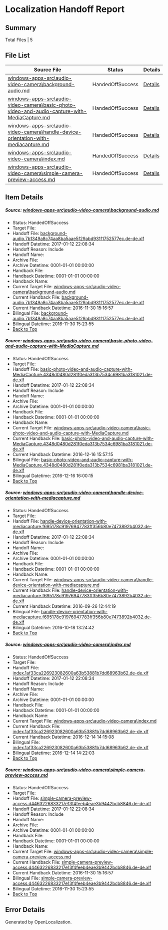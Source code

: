 # <a name='report-top'></a> Localization Handoff Report

## Summary
 Total Files | 5

## File List
 Source File | Status | Details 
 ----------- | ------ | ------- 
 [windows-apps-src\audio-video-camera\background-audio.md](https://cpubwin.visualstudio.com/windows-uwp/_git/windows-uwp/commit/f0fc22f677effce820878fcc6df0f7f5a6341e68?path=windows-apps-src%2Faudio-video-camera%2Fbackground-audio.md&_a=contents) | HandedOffSuccess | [Details](#4f939019374c67cd2f354874898de078a5c7f059164)
 [windows-apps-src\audio-video-camera\basic-photo-video-and-audio-capture-with-MediaCapture.md](https://cpubwin.visualstudio.com/windows-uwp/_git/windows-uwp/commit/f0fc22f677effce820878fcc6df0f7f5a6341e68?path=windows-apps-src%2Faudio-video-camera%2Fbasic-photo-video-and-audio-capture-with-MediaCapture.md&_a=contents) | HandedOffSuccess | [Details](#e2054468e4688906dc29e466abf1d57e369c00d3165)
 [windows-apps-src\audio-video-camera\handle-device-orientation-with-mediacapture.md](https://cpubwin.visualstudio.com/windows-uwp/_git/windows-uwp/commit/f0fc22f677effce820878fcc6df0f7f5a6341e68?path=windows-apps-src%2Faudio-video-camera%2Fhandle-device-orientation-with-mediacapture.md&_a=contents) | HandedOffSuccess | [Details](#c6163d353bddec68559a5f163e601eae5b807a581642)
 [windows-apps-src\audio-video-camera\index.md](https://cpubwin.visualstudio.com/windows-uwp/_git/windows-uwp/commit/f0fc22f677effce820878fcc6df0f7f5a6341e68?path=windows-apps-src%2Faudio-video-camera%2Findex.md&_a=contents) | HandedOffSuccess | [Details](#c5a9b69f71337e990d94a9ada1ec494db0f60bbf1652)
 [windows-apps-src\audio-video-camera\simple-camera-preview-access.md](https://cpubwin.visualstudio.com/windows-uwp/_git/windows-uwp/commit/f0fc22f677effce820878fcc6df0f7f5a6341e68?path=windows-apps-src%2Faudio-video-camera%2Fsimple-camera-preview-access.md&_a=contents) | HandedOffSuccess | [Details](#a0d558d3e43e3df0aafb89b842f27ad0fca80f261667)

## Item Details
##### <a name='4f939019374c67cd2f354874898de078a5c7f059164'></a> Source: [windows-apps-src\audio-video-camera\background-audio.md](https://cpubwin.visualstudio.com/windows-uwp/_git/windows-uwp/commit/f0fc22f677effce820878fcc6df0f7f5a6341e68?path=windows-apps-src%2Faudio-video-camera%2Fbackground-audio.md&_a=contents)
* Status: HandedOffSuccess
* Target File: 
* Handoff File: [background-audio.7b1349a8c74aa8ba5aae5f29abd931f1752577ec.de-de.xlf](https://cpubwin.visualstudio.com/windows-uwp/_git/WDCLib.handoff/commit/8800d3bbad43f7270b9ba5b4bae674cd74e2d58e?path=ol-handoff%2Fcpubwin%2Fwindows-uwp.de-de%2Fmaster%2Fbackground-audio.7b1349a8c74aa8ba5aae5f29abd931f1752577ec.de-de.xlf&_a=contents)
* Handoff Datetime: 2017-01-12 22:08:34
* Handoff Reason: Include
* Handoff Name: 
* Archive File: 
* Archive Datetime: 0001-01-01 00:00:00
* Handback File: 
* Handback Datetime: 0001-01-01 00:00:00
* Handback Name: 
* Current Target File: [windows-apps-src\audio-video-camera\background-audio.md](https://cpubwin.visualstudio.com/windows-uwp/_git/windows-uwp.de-de/commit/a67a4e3ca127e22fbdb3beae1c3ae56ebcbbaab6?path=windows-apps-src%2Faudio-video-camera%2Fbackground-audio.md&_a=contents)
* Current Handback File: [background-audio.7b1349a8c74aa8ba5aae5f29abd931f1752577ec.de-de.xlf](https://cpubwin.visualstudio.com/windows-uwp/_git/WDCLib.handback/commit/af36407019824e4d536486ec56eebef02f0f65af?path=ol-handback%2Fcpubwin%2Fwindows-uwp.de-de%2Fmaster%2Fbackground-audio.7b1349a8c74aa8ba5aae5f29abd931f1752577ec.de-de.xlf&_a=contents)
* Current Handback Datetime: 2016-11-30 15:16:57
* Bilingual File: [background-audio.7b1349a8c74aa8ba5aae5f29abd931f1752577ec.de-de.xlf](https://cpubwin.visualstudio.com/windows-uwp/_git/WDCLib.handback/commit/af36407019824e4d536486ec56eebef02f0f65af?path=ol-handback%2Fcpubwin%2Fwindows-uwp.de-de%2Fmaster%2Fbackground-audio.7b1349a8c74aa8ba5aae5f29abd931f1752577ec.de-de.xlf&_a=contents)
* Bilingual Datetime: 2016-11-30 15:23:55
* [Back to Top](#report-top)

##### <a name='e2054468e4688906dc29e466abf1d57e369c00d3165'></a> Source: [windows-apps-src\audio-video-camera\basic-photo-video-and-audio-capture-with-MediaCapture.md](https://cpubwin.visualstudio.com/windows-uwp/_git/windows-uwp/commit/f0fc22f677effce820878fcc6df0f7f5a6341e68?path=windows-apps-src%2Faudio-video-camera%2Fbasic-photo-video-and-audio-capture-with-MediaCapture.md&_a=contents)
* Status: HandedOffSuccess
* Target File: 
* Handoff File: [basic-photo-video-and-audio-capture-with-MediaCapture.4348d0480d281f0eda313b7534c6981ba3181021.de-de.xlf](https://cpubwin.visualstudio.com/windows-uwp/_git/WDCLib.handoff/commit/8800d3bbad43f7270b9ba5b4bae674cd74e2d58e?path=ol-handoff%2Fcpubwin%2Fwindows-uwp.de-de%2Fmaster%2Fbasic-photo-video-and-audio-capture-with-MediaCapture.4348d0480d281f0eda313b7534c6981ba3181021.de-de.xlf&_a=contents)
* Handoff Datetime: 2017-01-12 22:08:34
* Handoff Reason: Include
* Handoff Name: 
* Archive File: 
* Archive Datetime: 0001-01-01 00:00:00
* Handback File: 
* Handback Datetime: 0001-01-01 00:00:00
* Handback Name: 
* Current Target File: [windows-apps-src\audio-video-camera\basic-photo-video-and-audio-capture-with-MediaCapture.md](https://cpubwin.visualstudio.com/windows-uwp/_git/windows-uwp.de-de/commit/6b550653f370b3a487c3e91fa1369d176961ee7a?path=windows-apps-src%2Faudio-video-camera%2Fbasic-photo-video-and-audio-capture-with-MediaCapture.md&_a=contents)
* Current Handback File: [basic-photo-video-and-audio-capture-with-MediaCapture.4348d0480d281f0eda313b7534c6981ba3181021.de-de.xlf](https://cpubwin.visualstudio.com/windows-uwp/_git/WDCLib.handback/commit/4d7bd1f585e163da181572669d9b7dc689a28bfe?path=ol-handback%2Fcpubwin%2Fwindows-uwp.de-de%2Fmaster%2Fbasic-photo-video-and-audio-capture-with-MediaCapture.4348d0480d281f0eda313b7534c6981ba3181021.de-de.xlf&_a=contents)
* Current Handback Datetime: 2016-12-16 15:57:15
* Bilingual File: [basic-photo-video-and-audio-capture-with-MediaCapture.4348d0480d281f0eda313b7534c6981ba3181021.de-de.xlf](https://cpubwin.visualstudio.com/windows-uwp/_git/WDCLib.handback/commit/4d7bd1f585e163da181572669d9b7dc689a28bfe?path=ol-handback%2Fcpubwin%2Fwindows-uwp.de-de%2Fmaster%2Fbasic-photo-video-and-audio-capture-with-MediaCapture.4348d0480d281f0eda313b7534c6981ba3181021.de-de.xlf&_a=contents)
* Bilingual Datetime: 2016-12-16 16:00:15
* [Back to Top](#report-top)

##### <a name='c6163d353bddec68559a5f163e601eae5b807a581642'></a> Source: [windows-apps-src\audio-video-camera\handle-device-orientation-with-mediacapture.md](https://cpubwin.visualstudio.com/windows-uwp/_git/windows-uwp/commit/f0fc22f677effce820878fcc6df0f7f5a6341e68?path=windows-apps-src%2Faudio-video-camera%2Fhandle-device-orientation-with-mediacapture.md&_a=contents)
* Status: HandedOffSuccess
* Target File: 
* Handoff File: [handle-device-orientation-with-mediacapture.f695178c91976947783ff356b80e7473892b4032.de-de.xlf](https://cpubwin.visualstudio.com/windows-uwp/_git/WDCLib.handoff/commit/8800d3bbad43f7270b9ba5b4bae674cd74e2d58e?path=ol-handoff%2Fcpubwin%2Fwindows-uwp.de-de%2Fmaster%2Fhandle-device-orientation-with-mediacapture.f695178c91976947783ff356b80e7473892b4032.de-de.xlf&_a=contents)
* Handoff Datetime: 2017-01-12 22:08:34
* Handoff Reason: Include
* Handoff Name: 
* Archive File: 
* Archive Datetime: 0001-01-01 00:00:00
* Handback File: 
* Handback Datetime: 0001-01-01 00:00:00
* Handback Name: 
* Current Target File: [windows-apps-src\audio-video-camera\handle-device-orientation-with-mediacapture.md](https://cpubwin.visualstudio.com/windows-uwp/_git/windows-uwp.de-de/commit/bd18ae6d5d38832091e0ddecaff4b7000623d830?path=windows-apps-src%2Faudio-video-camera%2Fhandle-device-orientation-with-mediacapture.md&_a=contents)
* Current Handback File: [handle-device-orientation-with-mediacapture.f695178c91976947783ff356b80e7473892b4032.de-de.xlf](https://cpubwin.visualstudio.com/windows-uwp/_git/WDCLib.handback/commit/628ba96e56c142c61ba716ca85d7a08ad45914fb?path=ol-handback%2FMicrosoft%2Fwindows-apps.de-de%2Fmaster%2Fhandle-device-orientation-with-mediacapture.f695178c91976947783ff356b80e7473892b4032.de-de.xlf&_a=contents)
* Current Handback Datetime: 2016-09-26 12:44:19
* Bilingual File: [handle-device-orientation-with-mediacapture.f695178c91976947783ff356b80e7473892b4032.de-de.xlf](https://cpubwin.visualstudio.com/windows-uwp/_git/WDCLib.handback/commit/628ba96e56c142c61ba716ca85d7a08ad45914fb?path=ol-handback%2FMicrosoft%2Fwindows-apps.de-de%2Fmaster%2Fhandle-device-orientation-with-mediacapture.f695178c91976947783ff356b80e7473892b4032.de-de.xlf&_a=contents)
* Bilingual Datetime: 2016-10-18 13:24:42
* [Back to Top](#report-top)

##### <a name='c5a9b69f71337e990d94a9ada1ec494db0f60bbf1652'></a> Source: [windows-apps-src\audio-video-camera\index.md](https://cpubwin.visualstudio.com/windows-uwp/_git/windows-uwp/commit/f0fc22f677effce820878fcc6df0f7f5a6341e68?path=windows-apps-src%2Faudio-video-camera%2Findex.md&_a=contents)
* Status: HandedOffSuccess
* Target File: 
* Handoff File: [index.1af33ca226923082600a63b53881b7dd68963b62.de-de.xlf](https://cpubwin.visualstudio.com/windows-uwp/_git/WDCLib.handoff/commit/8800d3bbad43f7270b9ba5b4bae674cd74e2d58e?path=ol-handoff%2Fcpubwin%2Fwindows-uwp.de-de%2Fmaster%2Findex.1af33ca226923082600a63b53881b7dd68963b62.de-de.xlf&_a=contents)
* Handoff Datetime: 2017-01-12 22:08:34
* Handoff Reason: Include
* Handoff Name: 
* Archive File: 
* Archive Datetime: 0001-01-01 00:00:00
* Handback File: 
* Handback Datetime: 0001-01-01 00:00:00
* Handback Name: 
* Current Target File: [windows-apps-src\audio-video-camera\index.md](https://cpubwin.visualstudio.com/windows-uwp/_git/windows-uwp.de-de/commit/e65d1f0636cb3c708494910bb989cf8916de1830?path=windows-apps-src%2Faudio-video-camera%2Findex.md&_a=contents)
* Current Handback File: [index.1af33ca226923082600a63b53881b7dd68963b62.de-de.xlf](https://cpubwin.visualstudio.com/windows-uwp/_git/WDCLib.handback/commit/36a652af629a68522c02865a101a20c0f4395d10?path=ol-handback%2Fcpubwin%2Fwindows-uwp.de-de%2Fmaster%2Findex.1af33ca226923082600a63b53881b7dd68963b62.de-de.xlf&_a=contents)
* Current Handback Datetime: 2016-12-14 14:15:08
* Bilingual File: [index.1af33ca226923082600a63b53881b7dd68963b62.de-de.xlf](https://cpubwin.visualstudio.com/windows-uwp/_git/WDCLib.handback/commit/36a652af629a68522c02865a101a20c0f4395d10?path=ol-handback%2Fcpubwin%2Fwindows-uwp.de-de%2Fmaster%2Findex.1af33ca226923082600a63b53881b7dd68963b62.de-de.xlf&_a=contents)
* Bilingual Datetime: 2016-12-14 14:22:03
* [Back to Top](#report-top)

##### <a name='a0d558d3e43e3df0aafb89b842f27ad0fca80f261667'></a> Source: [windows-apps-src\audio-video-camera\simple-camera-preview-access.md](https://cpubwin.visualstudio.com/windows-uwp/_git/windows-uwp/commit/f0fc22f677effce820878fcc6df0f7f5a6341e68?path=windows-apps-src%2Faudio-video-camera%2Fsimple-camera-preview-access.md&_a=contents)
* Status: HandedOffSuccess
* Target File: 
* Handoff File: [simple-camera-preview-access.d4463226833217e13f4feeb4eae3b9442bcb8846.de-de.xlf](https://cpubwin.visualstudio.com/windows-uwp/_git/WDCLib.handoff/commit/8800d3bbad43f7270b9ba5b4bae674cd74e2d58e?path=ol-handoff%2Fcpubwin%2Fwindows-uwp.de-de%2Fmaster%2Fsimple-camera-preview-access.d4463226833217e13f4feeb4eae3b9442bcb8846.de-de.xlf&_a=contents)
* Handoff Datetime: 2017-01-12 22:08:34
* Handoff Reason: Include
* Handoff Name: 
* Archive File: 
* Archive Datetime: 0001-01-01 00:00:00
* Handback File: 
* Handback Datetime: 0001-01-01 00:00:00
* Handback Name: 
* Current Target File: [windows-apps-src\audio-video-camera\simple-camera-preview-access.md](https://cpubwin.visualstudio.com/windows-uwp/_git/windows-uwp.de-de/commit/a67a4e3ca127e22fbdb3beae1c3ae56ebcbbaab6?path=windows-apps-src%2Faudio-video-camera%2Fsimple-camera-preview-access.md&_a=contents)
* Current Handback File: [simple-camera-preview-access.d4463226833217e13f4feeb4eae3b9442bcb8846.de-de.xlf](https://cpubwin.visualstudio.com/windows-uwp/_git/WDCLib.handback/commit/af36407019824e4d536486ec56eebef02f0f65af?path=ol-handback%2Fcpubwin%2Fwindows-uwp.de-de%2Fmaster%2Fsimple-camera-preview-access.d4463226833217e13f4feeb4eae3b9442bcb8846.de-de.xlf&_a=contents)
* Current Handback Datetime: 2016-11-30 15:16:57
* Bilingual File: [simple-camera-preview-access.d4463226833217e13f4feeb4eae3b9442bcb8846.de-de.xlf](https://cpubwin.visualstudio.com/windows-uwp/_git/WDCLib.handback/commit/af36407019824e4d536486ec56eebef02f0f65af?path=ol-handback%2Fcpubwin%2Fwindows-uwp.de-de%2Fmaster%2Fsimple-camera-preview-access.d4463226833217e13f4feeb4eae3b9442bcb8846.de-de.xlf&_a=contents)
* Bilingual Datetime: 2016-11-30 15:23:55
* [Back to Top](#report-top)


## Error Details

Generated by OpenLocalization.
